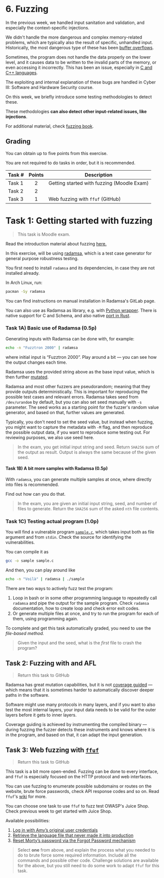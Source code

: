 
# 6. Fuzzing

In the previous week, we handled input sanitation and validation, and especially the context-specific injections.

We didn't handle the more dangerous and complex memory-related problems, which are typically also the result of specific, unhandled input.
Historically, the most dangerous type of these has been [buffer overflows](https://en.wikipedia.org/wiki/Buffer_overflow).

Sometimes, the program does not handle the data properly on the lower level, and it causes data to be written to the invalid parts of the memory, or even accessing it incorrectly.
This has been an issue, especially in [C and C++ languages](https://www.cisa.gov/news-events/news/urgent-need-memory-safety-software-products).

The exploiting and internal explanation of these bugs are handled in Cyber III: Software and Hardware Security course.

On this week, we briefly introduce some testing methodologies to detect these.

These methodologies **can also detect other input-related issues, like injections**.

For additional material, check [fuzzing book](https://www.fuzzingbook.org/).
## Grading

You can obtain up to five points from this exercise.

You are not required to do tasks in order, but it is recommended.


| Task # | Points | Description |
| ---- | :--: | ---- |
| Task 1 | 2 | Getting started with fuzzing (Moodle Exam)  |
| Task 2 | 2 |  |
| Task 3 | 1 | Web fuzzing with `ffuf` (GitHub) |

# Task 1: Getting started with fuzzing

> This task is Moodle exam.

Read the introduction material about fuzzing [here.](https://github.com/ouspg/fuzz-testing-beginners-guide)

In this exercise, will be using [radamsa](https://gitlab.com/akihe/radamsa), which is a test case generator for general purpose robustness testing.

You first need to install `radamsa` and its dependencies, in case they are not installed already.

In Arch Linux, run:

```sh
pacman -Sy radamsa
```

You can find instructions on manual installation in Radamsa's GitLab page.

You can also use as Radamsa as library, e.g. with [Python wrapper](https://github.com/tsundokul/pyradamsa). There is native support for C and Schema, and also native [port in Rust](https://github.com/microsoft/rusty-radamsa).


### Task 1A) Basic use of Radamsa (0.5p)

Generating inputs with Radamsa can be done with, for example:

```sh
echo -n "Fuzztron 2000" | radamsa
```

where initial input is “Fuzztron 2000”.
Play around a bit — you can see how the output changes each time.

Radamsa uses the provided string above as the base input value, which is then further [mutated](https://www.fuzzingbook.org/html/MutationFuzzer.html). 

Radamsa and most other fuzzers are pseudorandom; meaning that they provide outputs deterministically.
This is important for reproducing the possible test cases and relevant errors.
Radamsa takes seed from `/dev/urandom` by default, but you can also set seed manually with `-s` parameter.
The seed works as a starting point for the fuzzer's random value generator, and based on that, further values are generated. 

Typically, you don't need to set the seed value, but instead when fuzzing, you might want to capture the metadata with `-M` flag, and then reproduce the possible output data, if you want to reproduce some testing out.
For reviewing purposes, we also use seed here.


> In the exam, you get initial input string and seed.  Return `SHA256` sum of the output as result. Output is always the same because of the given seed.

#### Task 1B) A bit more samples with Radamsa (0.5p)

With `radamsa`, you can generate multiple samples at once, where directly into files is recommended. 

Find out how can you do that.

> In the exam, you are given an initial input string, seed, and number of files to generate. Return the `SHA256` sum of the asked `nth` file contents. 

### Task 1C) Testing actual program (1.0p)

You will find a vulnerable program [`sample.c`](sample.c), which takes input both as file argument and from `stdin`.
Check the source for identifying the vulnerabilities.

You can compile it as

```sh
gcc -o sample sample.c
```

And then, you can play around like

```sh
echo -n "Voilà" | radamsa | ./sample
```

There are two ways to actively fuzz test the program:

1. Loop in bash or in some other programming language to repeatedly call `radamsa` and pipe the output for the sample program. Check `radamsa` documentation, how to create loop and check error exit codes.
2. Or generate multiple files at once, and try to run the program for each of them, using programming again.

To complete and get this task automatically graded, you need to use the *file-based method.*

> Given the input and the seed, what is the *first* file to crash the program?

## Task 2: Fuzzing with and AFL

> Return this task to GitHub

Radamsa has great mutation capabilities, but it is not [coverage guided](https://www.fuzzingbook.org/html/Coverage.html) — which means that it is sometimes harder to automatically discover deeper paths in the software.

Software might use many protocols in many layers, and if you want to also test the most internal layers, your input data needs to be valid for the outer layers before it gets to inner layers.

Coverage guiding is achieved by instrumenting the compiled binary — during fuzzing the fuzzer detects these instruments and knows where it is in the program, and based on that, it can adapt the input generation.

## Task 3: Web fuzzing with [`ffuf`](https://github.com/ffuf/ffuf)

> Return this task to GitHub

This task is a bit more open-ended.
Fuzzing can be done to every interface, and `ffuf` is especially focused on the HTTP protocol and web interfaces.

You can use fuzzing to enumerate possible subdomains or routes on the website, brute force passwords, check API response codes and so on.
Read `ffuf`'s [wiki](https://github.com/ffuf/ffuf/wiki) for more.

You can choose one task to use `ffuf` to fuzz test OWASP's Juice Shop.  Check previous week to get started with Juice Shop.


Available possibilities:

1. [Log in with Amy’s original user credentials](https://pwning.owasp-juice.shop/companion-guide/latest/part2/sensitive-data-exposure.html#_log_in_with_amys_original_user_credentials)
2. [Retrieve the language file that never made it into production](https://pwning.owasp-juice.shop/companion-guide/latest/part2/broken-anti-automation.html#_retrieve_the_language_file_that_never_made_it_into_production)
3. [Reset Morty’s password via the Forgot Password mechanism](https://pwning.owasp-juice.shop/companion-guide/latest/part2/broken-anti-automation.html#_reset_mortys_password_via_the_forgot_password_mechanism)

> Select **one** from above, and explain the process what you needed to do to brute force some required information. Include all the commands and possible other code. Challenge solutions are available for the above, but you still need to do some work to adapt `ffuf` for this task.
